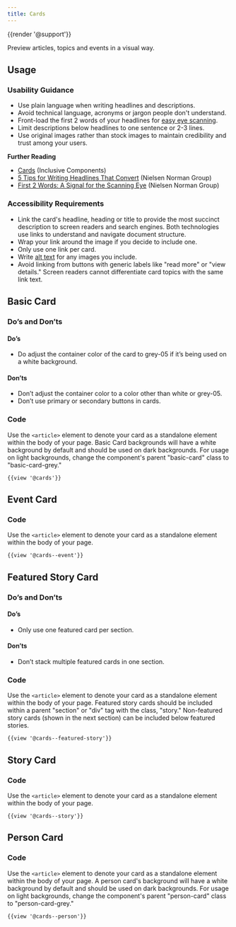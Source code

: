 ```yaml
---
title: Cards
---
```

{{render '@support'}}

Preview articles, topics and events in a visual way.

## Usage

### Usability Guidance

* Use plain language when writing headlines and descriptions.
* Avoid technical language, acronyms or jargon people don't understand.
* Front-load the first 2 words of your headlines for [easy eye scanning](https://www.nngroup.com/articles/first-2-words-a-signal-for-scanning/).
* Limit descriptions below headlines to one sentence or 2-3 lines.
* Use original images rather than stock images to maintain credibility and trust among your users.

**Further Reading**

* [Cards](https://inclusive-components.design/cards/) (Inclusive Components)
* [5 Tips for Writing Headlines That Convert](https://www.nngroup.com/articles/headings-pickup-lines/) (Nielsen Norman Group)
* [First 2 Words: A Signal for the Scanning Eye](https://www.nngroup.com/articles/first-2-words-a-signal-for-scanning/) (Nielsen Norman Group)

### Accessibility Requirements

* Link the card's headline, heading or title to provide the most succinct description to screen readers and search engines. Both technologies use links to understand and navigate document structure.
* Wrap your link around the image if you decide to include one.
* Only use one link per card.
* Write [alt text](https://webaim.org/techniques/alttext/) for any images you include.
* Avoid linking from buttons with generic labels like "read more" or "view details." Screen readers cannot differentiate card topics with the same link text.

## Basic Card

### Do’s and Don’ts

#### Do’s

* Do adjust the container color of the card to grey-05 if it’s being used on a white background.

#### Don’ts

* Don’t adjust the container color to a color other than white or grey-05.
* Don’t use primary or secondary buttons in cards.

### Code

Use the `<article>` element to denote your card as a standalone element within the body of your page. Basic Card backgrounds will have a white background by default and should be used on dark backgrounds. For usage on light backgrounds, change the component's parent "basic-card" class to "basic-card-grey."


```
{{view '@cards'}}
```

## Event Card

### Code

Use the `<article>` element to denote your card as a standalone element within the body of your page.


```
{{view '@cards--event'}}
```

## Featured Story Card

### Do’s and Don’ts

#### Do’s

* Only use one featured card per section.

#### Don’ts

* Don’t stack multiple featured cards in one section.

### Code

Use the `<article>` element to denote your card as a standalone element within the body of your page. Featured story cards should be included within a parent "section" or "div" tag with the class, "story." Non-featured story cards (shown in the next section) can be included below featured stories.

```
{{view '@cards--featured-story'}}
```

## Story Card

### Code

Use the `<article>` element to denote your card as a standalone element within the body of your page.

```
{{view '@cards--story'}}
```

## Person Card

### Code

Use the `<article>` element to denote your card as a standalone element within the body of your page. A person card's background will have a white background by default and should be used on dark backgrounds. For usage on light backgrounds, change the component's parent "person-card" class to "person-card-grey."


```
{{view '@cards--person'}}
```
